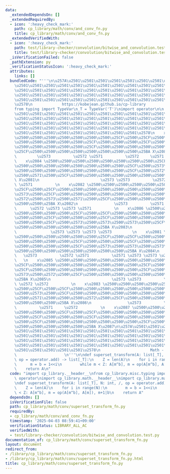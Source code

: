 ```yaml
---
data:
  _extendedDependsOn: []
  _extendedRequiredBy:
  - icon: ':heavy_check_mark:'
    path: cp_library/math/conv/and_conv_fn.py
    title: cp_library/math/conv/and_conv_fn.py
  _extendedVerifiedWith:
  - icon: ':heavy_check_mark:'
    path: test/library-checker/convolution/bitwise_and_convolution.test.py
    title: test/library-checker/convolution/bitwise_and_convolution.test.py
  _isVerificationFailed: false
  _pathExtension: py
  _verificationStatusIcon: ':heavy_check_mark:'
  attributes:
    links: []
  bundledCode: "'''\n\u257A\u2501\u2501\u2501\u2501\u2501\u2501\u2501\u2501\u2501\u2501\
    \u2501\u2501\u2501\u2501\u2501\u2501\u2501\u2501\u2501\u2501\u2501\u2501\u2501\
    \u2501\u2501\u2501\u2501\u2501\u2501\u2501\u2501\u2501\u2501\u2501\u2501\u2501\
    \u2501\u2501\u2501\u2501\u2501\u2501\u2501\u2501\u2501\u2501\u2501\u2501\u2501\
    \u2501\u2501\u2501\u2501\u2501\u2501\u2501\u2501\u2501\u2501\u2501\u2501\u2501\
    \u2578\n             https://kobejean.github.io/cp-library               \n'''\n\
    from typing import TypeVar\n_T = TypeVar('T')\nimport operator\n\n'''\n\u257A\u2501\
    \u2501\u2501\u2501\u2501\u2501\u2501\u2501\u2501\u2501\u2501\u2501\u2501\u2501\
    \u2501\u2501\u2501\u2501\u2501\u2501\u2501\u2501\u2501\u2501\u2501\u2501\u2501\
    \u2501\u2501\u2501\u2501\u2501\u2501\u2501\u2501\u2501\u2501\u2501\u2501\u2501\
    \u2501\u2501\u2501\u2501\u2501\u2501\u2501\u2501\u2501\u2501\u2501\u2501\u2501\
    \u2501\u2501\u2501\u2501\u2501\u2501\u2501\u2501\u2501\u2578\n    x\u2080 \u2500\
    \u2500\u2500\u2500\u2500\u2500\u2500\u2500\u25CF\u2500\u25CF\u2500\u2500\u2500\
    \u2500\u2500\u2500\u2500\u2500\u25CF\u2500\u2500\u2500\u25CF\u2500\u2500\u2500\
    \u2500\u2500\u2500\u2500\u2500\u25CF\u2500\u2500\u2500\u2500\u2500\u2500\u2500\
    \u25CF\u2500\u2500\u2500\u2500\u2500\u2500\u2500\u2500\u25BA X\u2080\n       \
    \         \u2573          \u2572 \u2571          \u2572     \u2571          \n\
    \    x\u2084 \u2500\u2500\u2500\u2500\u2500\u2500\u2500\u2500\u25CF\u2500\u25CF\
    \u2500\u2500\u2500\u2500\u2500\u2500\u2500\u2500\u25CF\u2500\u2573\u2500\u25CF\
    \u2500\u2500\u2500\u2500\u2500\u2500\u2500\u2500\u25CF\u2500\u2572\u2500\u2500\
    \u2500\u2571\u2500\u25CF\u2500\u2500\u2500\u2500\u2500\u2500\u2500\u2500\u25BA\
    \ X\u2081\n                           \u2573 \u2573          \u2572 \u2572 \u2571\
    \ \u2571          \n    x\u2082 \u2500\u2500\u2500\u2500\u2500\u2500\u2500\u2500\
    \u25CF\u2500\u25CF\u2500\u2500\u2500\u2500\u2500\u2500\u2500\u2500\u25CF\u2500\
    \u2573\u2500\u25CF\u2500\u2500\u2500\u2500\u2500\u2500\u2500\u2500\u25CF\u2500\
    \u2572\u2500\u2573\u2500\u2571\u2500\u25CF\u2500\u2500\u2500\u2500\u2500\u2500\
    \u2500\u2500\u25BA X\u2082\n                \u2573          \u2571 \u2572    \
    \      \u2572 \u2573 \u2573 \u2571          \n    x\u2086 \u2500\u2500\u2500\u2500\
    \u2500\u2500\u2500\u2500\u25CF\u2500\u25CF\u2500\u2500\u2500\u2500\u2500\u2500\
    \u2500\u2500\u25CF\u2500\u2500\u2500\u25CF\u2500\u2500\u2500\u2500\u2500\u2500\
    \u2500\u2500\u25CF\u2500\u2573\u2500\u2573\u2500\u2573\u2500\u25CF\u2500\u2500\
    \u2500\u2500\u2500\u2500\u2500\u2500\u25BA X\u2083\n                         \
    \               \u2573 \u2573 \u2573 \u2573         \n    x\u2081 \u2500\u2500\
    \u2500\u2500\u2500\u2500\u2500\u2500\u25CF\u2500\u25CF\u2500\u2500\u2500\u2500\
    \u2500\u2500\u2500\u2500\u25CF\u2500\u2500\u2500\u25CF\u2500\u2500\u2500\u2500\
    \u2500\u2500\u2500\u2500\u25CF\u2500\u2573\u2500\u2573\u2500\u2573\u2500\u25CF\
    \u2500\u2500\u2500\u2500\u2500\u2500\u2500\u2500\u25BA X\u2084\n             \
    \   \u2573          \u2572 \u2571          \u2571 \u2573 \u2573 \u2572       \
    \   \n    x\u2085 \u2500\u2500\u2500\u2500\u2500\u2500\u2500\u2500\u25CF\u2500\
    \u25CF\u2500\u2500\u2500\u2500\u2500\u2500\u2500\u2500\u25CF\u2500\u2573\u2500\
    \u25CF\u2500\u2500\u2500\u2500\u2500\u2500\u2500\u2500\u25CF\u2500\u2571\u2500\
    \u2573\u2500\u2572\u2500\u25CF\u2500\u2500\u2500\u2500\u2500\u2500\u2500\u2500\
    \u25BA X\u2085\n                           \u2573 \u2573          \u2571 \u2571\
    \ \u2572 \u2572          \n    x\u2083 \u2500\u2500\u2500\u2500\u2500\u2500\u2500\
    \u2500\u25CF\u2500\u25CF\u2500\u2500\u2500\u2500\u2500\u2500\u2500\u2500\u25CF\
    \u2500\u2573\u2500\u25CF\u2500\u2500\u2500\u2500\u2500\u2500\u2500\u2500\u25CF\
    \u2500\u2571\u2500\u2500\u2500\u2572\u2500\u25CF\u2500\u2500\u2500\u2500\u2500\
    \u2500\u2500\u2500\u25BA X\u2086\n                \u2573          \u2571 \u2572\
    \          \u2571     \u2572          \n    x\u2087 \u2500\u2500\u2500\u2500\u2500\
    \u2500\u2500\u2500\u25CF\u2500\u25CF\u2500\u2500\u2500\u2500\u2500\u2500\u2500\
    \u2500\u25CF\u2500\u2500\u2500\u25CF\u2500\u2500\u2500\u2500\u2500\u2500\u2500\
    \u2500\u25CF\u2500\u2500\u2500\u2500\u2500\u2500\u2500\u25CF\u2500\u2500\u2500\
    \u2500\u2500\u2500\u2500\u2500\u25BA X\u2087\n\u257A\u2501\u2501\u2501\u2501\u2501\
    \u2501\u2501\u2501\u2501\u2501\u2501\u2501\u2501\u2501\u2501\u2501\u2501\u2501\
    \u2501\u2501\u2501\u2501\u2501\u2501\u2501\u2501\u2501\u2501\u2501\u2501\u2501\
    \u2501\u2501\u2501\u2501\u2501\u2501\u2501\u2501\u2501\u2501\u2501\u2501\u2501\
    \u2501\u2501\u2501\u2501\u2501\u2501\u2501\u2501\u2501\u2501\u2501\u2501\u2501\
    \u2501\u2501\u2501\u2501\u2501\u2578\n                      Math - Convolution\
    \                     \n'''\n\ndef superset_transform(A: list[_T], N: int, /,\
    \ op = operator.add) -> list[_T]:\n    Z = len(A)\n    for i in range(N):\n  \
    \      m = b = 1<<i\n        while m < Z: A[m^b], m = op(A[m^b], A[m]), m+1|b\n\
    \    return A\n"
  code: "import cp_library.__header__\nfrom cp_library.misc.typing import _T\nimport\
    \ operator\nimport cp_library.math.__header__\nimport cp_library.math.conv.__header__\n\
    \ndef superset_transform(A: list[_T], N: int, /, op = operator.add) -> list[_T]:\n\
    \    Z = len(A)\n    for i in range(N):\n        m = b = 1<<i\n        while m\
    \ < Z: A[m^b], m = op(A[m^b], A[m]), m+1|b\n    return A"
  dependsOn: []
  isVerificationFile: false
  path: cp_library/math/conv/superset_transform_fn.py
  requiredBy:
  - cp_library/math/conv/and_conv_fn.py
  timestamp: '2025-04-03 08:59:41+09:00'
  verificationStatus: LIBRARY_ALL_AC
  verifiedWith:
  - test/library-checker/convolution/bitwise_and_convolution.test.py
documentation_of: cp_library/math/conv/superset_transform_fn.py
layout: document
redirect_from:
- /library/cp_library/math/conv/superset_transform_fn.py
- /library/cp_library/math/conv/superset_transform_fn.py.html
title: cp_library/math/conv/superset_transform_fn.py
---
```

